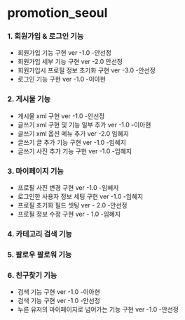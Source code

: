 
# promotion_seoul
### 1. 회원가입 & 로그인 기능
   + 회원가입 기능 구현 ver -1.0 -안선정
   + 회원가입 세부 기능 구현 ver -2.0 안선정
   + 회원가입시 프로필 정보 초기화 구현 ver -3.0 -안선정
   + 로그인 기능 구현 ver -1.0 -이아현
   
### 2. 게시물 기능
   + 게시물 xml 구현 ver -1.0 -안선정
   + 글쓰기 xml 구현 및 기능 일부 추가 ver -1.0 -이아현
   + 글쓰기 xml 옵션 메뉴 추가 ver -2.0 임혜지
   + 글쓰기 글 추가 기능 구현 ver -1.0 -임혜지
   + 글쓰기 사진 추가 기능 구현 ver -1.0 -임혜지
      
### 3. 마이페이지 기능
   + 프로필 사진 변경 구현 ver -1.0 -임혜지
   + 로그인한 사용자 정보 세팅 구현 ver -1.0 -임혜지
   + 프로필 초기화 필드 셋팅 ver - 2.0 -안선정
   + 프로필 정보 수정 구현 ver - 1.0 -임혜지
   
### 4. 카테고리 검색 기능

      
### 5. 팔로우 팔로워 기능


### 6. 친구찾기 기능
   + 검색 기능 구현 ver -1.0 -이아현
   + 검색 기능 구현 ver -1.0 -안선정
   + 누른 유저의 마이페이지로 넘어가는 기능 구현 ver -1.0 -안선정

